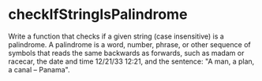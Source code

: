 # checkIfStringIsPalindrome
Write a function that checks if a given string (case insensitive) is a palindrome.
A palindrome is a word, number, phrase, or other sequence of symbols that reads the same backwards as forwards, such as madam or racecar, the date and time 12/21/33 12:21, and the sentence: "A man, a plan, a canal – Panama".
